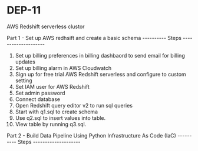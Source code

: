# DEP-11
AWS Redshift serverless clustor 

Part 1 - Set up AWS redhsift and create a basic schema
---------- Steps --------------------
1. Set up billing preferences in billing dashbaord to send email for billing updates
2. Set up billing alarm in AWS Cloudwatch
3. Sign up for free trial AWS Redshift serverless and configure to custom setting
4. Set IAM user for AWS Redshift
5. Set admin password
6. Connect database
7. Open Redshift query editor v2 to run sql queries
8. Start with q1.sql to create schema
9. Use q2.sql to insert values into table.
10. View table by running q3.sql.

Part 2 - Build Data Pipeline Using Python Infrastructure As Code (IaC) 
---------- Steps --------------------
